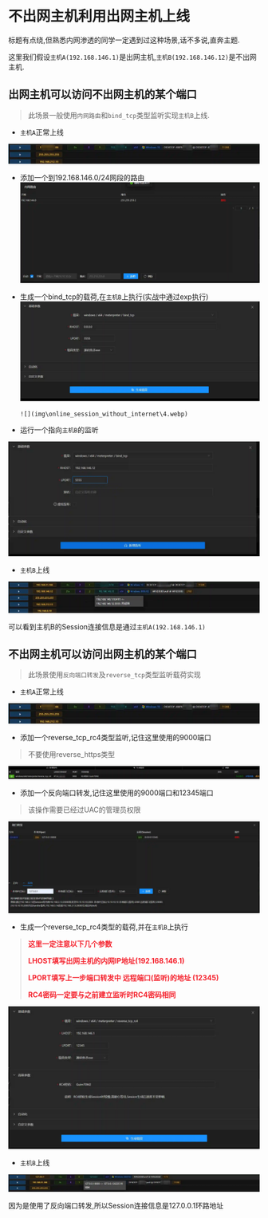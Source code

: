 # 不出网主机利用出网主机上线

标题有点绕,但熟悉内网渗透的同学一定遇到过这种场景,话不多说,直奔主题.

这里我们假设`主机A(192.168.146.1)`是出网主机,`主机B(192.168.146.12)`是不出网主机.



## 出网主机可以访问不出网主机的某个端口
> 此场景一般使用`内网路由`和`bind_tcp`类型监听实现`主机B`上线.
>

+ `主机A`正常上线

![](img\online_session_without_internet\1.webp)

+ 添加一个到192.168.146.0/24网段的路由![](img\online_session_without_internet\2.webp)
+ 生成一个bind_tcp的载荷,在`主机B`上执行(实战中通过exp执行)![](img\online_session_without_internet\3.webp)

      ![](img\online_session_without_internet\4.webp)

+ 运行一个指向`主机B`的监听

![](img\online_session_without_internet\5.webp)

+ `主机B`上线



![](img\online_session_without_internet\6.webp)

可以看到主机B的Session连接信息是通过`主机A(192.168.146.1)`



## 不出网主机可以访问出网主机的某个端口
> 此场景使用`反向端口转发`及`reverse_tcp`类型监听载荷实现
>

+ `主机A`正常上线

![1620527279034-d4d24311-ed48-4ad8-9655-21970e80d4b8.webp](./img/Qxo95txm7HbT62M-/1620527279034-d4d24311-ed48-4ad8-9655-21970e80d4b8-189809.webp)

+ 添加一个reverse_tcp_rc4类型监听,记住这里使用的9000端口

> 不要使用reverse_https类型
>

![](img\online_session_without_internet\7.webp)

+ 添加一个反向端口转发,记住这里使用的9000端口和12345端口

> 该操作需要已经过UAC的管理员权限
>

![](img\online_session_without_internet\8.webp)

+ 生成一个reverse_tcp_rc4类型的载荷,并在`主机B`上执行

> **<font style="color:#F5222D;">这里一定注意以下几个参数</font>**
>
> **<font style="color:#F5222D;">LHOST填写出网主机的内网IP地址(192.168.146.1)</font>**
>
> **<font style="color:#F5222D;">LPORT填写上一步端口转发中 远程端口(监听)的地址 (12345)</font>**
>
> **<font style="color:#F5222D;">RC4密码一定要与之前建立监听时RC4密码相同</font>**
>

![](img\online_session_without_internet\9.webp)



+ `主机B`上线

![](img\online_session_without_internet\10.webp)

因为是使用了反向端口转发,所以Session连接信息是127.0.0.1环路地址

